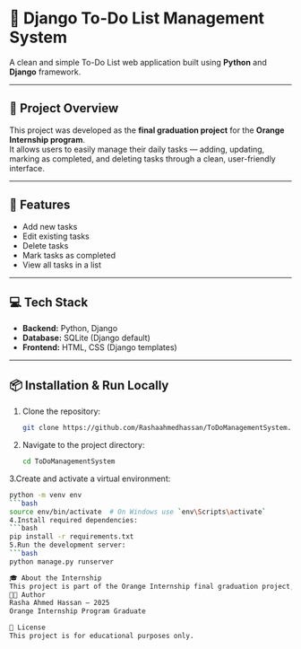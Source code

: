 # 📝 Django To-Do List Management System

A clean and simple To-Do List web application built using **Python** and **Django** framework.

---

## 📌 Project Overview

This project was developed as the **final graduation project** for the **Orange Internship program**.  
It allows users to easily manage their daily tasks — adding, updating, marking as completed, and deleting tasks through a clean, user-friendly interface.

---

## 🚀 Features

- Add new tasks  
- Edit existing tasks  
- Delete tasks  
- Mark tasks as completed  
- View all tasks in a list  

---

## 💻 Tech Stack

- **Backend:** Python, Django  
- **Database:** SQLite (Django default)  
- **Frontend:** HTML, CSS (Django templates)

---

## 📦 Installation & Run Locally

1. Clone the repository:
   ```bash
   git clone https://github.com/Rashaahmedhassan/ToDoManagementSystem.git

2. Navigate to the project directory:
   ```bash
   cd ToDoManagementSystem
3.Create and activate a virtual environment:
```bash
python -m venv env
```bash
source env/bin/activate  # On Windows use `env\Scripts\activate`
4.Install required dependencies:
```bash
pip install -r requirements.txt
5.Run the development server:
```bash
python manage.py runserver

🎓 About the Internship
This project is part of the Orange Internship final graduation project, aiming to apply real-world application development using Python and Django.
👩‍💻 Author
Rasha Ahmed Hassan — 2025
Orange Internship Program Graduate

📃 License
This project is for educational purposes only.

